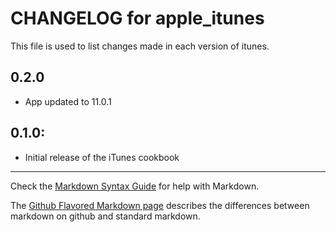 # CHANGELOG for apple_itunes

This file is used to list changes made in each version of itunes.

## 0.2.0

* App updated to 11.0.1

## 0.1.0:

* Initial release of the iTunes cookbook

- - - 
Check the [Markdown Syntax Guide](http://daringfireball.net/projects/markdown/syntax) for help with Markdown.

The [Github Flavored Markdown page](http://github.github.com/github-flavored-markdown/) describes the differences between markdown on github and standard markdown.
